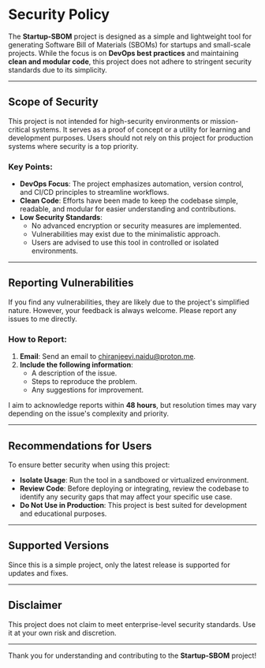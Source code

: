 # Security Policy

The **Startup-SBOM** project is designed as a simple and lightweight tool for generating Software Bill of Materials (SBOMs) for startups and small-scale projects. While the focus is on **DevOps best practices** and maintaining **clean and modular code**, this project does not adhere to stringent security standards due to its simplicity.

---

## Scope of Security
This project is not intended for high-security environments or mission-critical systems. It serves as a proof of concept or a utility for learning and development purposes. Users should not rely on this project for production systems where security is a top priority.

### Key Points:
- **DevOps Focus**: The project emphasizes automation, version control, and CI/CD principles to streamline workflows.
- **Clean Code**: Efforts have been made to keep the codebase simple, readable, and modular for easier understanding and contributions.
- **Low Security Standards**: 
  - No advanced encryption or security measures are implemented.
  - Vulnerabilities may exist due to the minimalistic approach.
  - Users are advised to use this tool in controlled or isolated environments.

---

## Reporting Vulnerabilities
If you find any vulnerabilities, they are likely due to the project's simplified nature. However, your feedback is always welcome. Please report any issues to me directly.

### How to Report:
1. **Email**: Send an email to [chiranjeevi.naidu@proton.me](mailto:morpheuslord@protonmail.com).
2. **Include the following information**:
   - A description of the issue.
   - Steps to reproduce the problem.
   - Any suggestions for improvement.

I aim to acknowledge reports within **48 hours**, but resolution times may vary depending on the issue's complexity and priority.

---

## Recommendations for Users
To ensure better security when using this project:
- **Isolate Usage**: Run the tool in a sandboxed or virtualized environment.
- **Review Code**: Before deploying or integrating, review the codebase to identify any security gaps that may affect your specific use case.
- **Do Not Use in Production**: This project is best suited for development and educational purposes.

---

## Supported Versions
Since this is a simple project, only the latest release is supported for updates and fixes.

---

## Disclaimer
This project does not claim to meet enterprise-level security standards. Use it at your own risk and discretion.

---

Thank you for understanding and contributing to the **Startup-SBOM** project!
